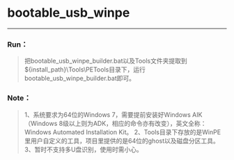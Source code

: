 # bootable_usb_winpe
---
### Run：
> 把bootable_usb_winpe_builder.bat以及Tools文件夹提取到${install_path}\Tools\PETools目录下，运行bootable_usb_winpe_builder.bat即可。
### Note：
> 1、系统要求为64位的Windows 7，需要提前安装好Windows AIK（Windows 8级以上则为ADK，相应的命令亦有改变），英文全称：Windows Automated Installation Kit。
> 2、Tools目录下存放的是WinPE里用户自定义的工具，项目里提供的是64位的ghost以及磁盘分区工具。
> 3、暂时不支持多U盘识别，使用时需小心。
